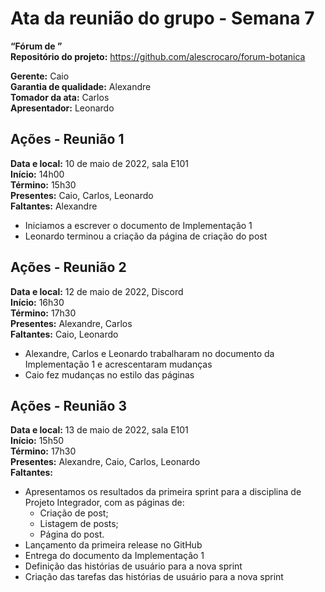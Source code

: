 # Ata da reunião do grupo - Semana 7
**“Fórum de ”**\
**Repositório do projeto:** https://github.com/alescrocaro/forum-botanica

**Gerente:** Caio \
**Garantia de qualidade:** Alexandre \
**Tomador da ata:** Carlos \
**Apresentador:** Leonardo

## Ações - Reunião 1
**Data e local:** 10 de maio de 2022, sala E101\
**Início:** 14h00 \
**Término:** 15h30 \
**Presentes:** Caio, Carlos, Leonardo\
**Faltantes:** Alexandre

- Iniciamos a escrever o documento de Implementação 1
- Leonardo terminou a criação da página de criação do post

## Ações - Reunião 2
**Data e local:** 12 de maio de 2022, Discord\
**Início:** 16h30 \
**Término:** 17h30 \
**Presentes:** Alexandre, Carlos\
**Faltantes:** Caio, Leonardo

- Alexandre, Carlos e Leonardo trabalharam no documento da Implementação 1 e acrescentaram mudanças
- Caio fez mudanças no estilo das páginas

## Ações - Reunião 3
**Data e local:** 13 de maio de 2022, sala E101\
**Início:** 15h50 \
**Término:** 17h30 \
**Presentes:** Alexandre, Caio, Carlos, Leonardo\
**Faltantes:**

- Apresentamos os resultados da primeira sprint para a disciplina de Projeto Integrador, com as páginas de:
  - Criação de post;
  - Listagem de posts;
  - Página do post.
 - Lançamento da primeira release no GitHub
 - Entrega do documento da Implementação 1
 - Definição das histórias de usuário para a nova sprint
 - Criação das tarefas das histórias de usuário para a nova sprint
